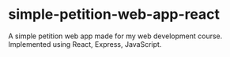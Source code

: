 # simple-petition-web-app-react
A simple petition web app made for my web development course. Implemented using React, Express, JavaScript.
